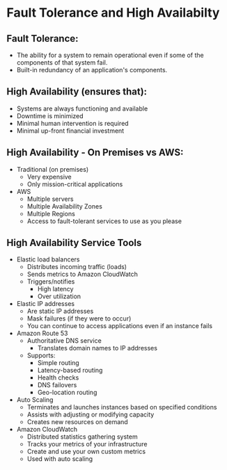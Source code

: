 # Fault Tolerance and High Availabilty

## Fault Tolerance:
* The ability for a system to remain operational even if some of the
  components of that system fail.
* Built-in redundancy of an application's components.

## High Availability (ensures that):
* Systems are always functioning and available
* Downtime is minimized
* Minimal human intervention is required
* Minimal up-front financial investment

## High Availability - On Premises vs AWS:
* Traditional (on premises)
  * Very expensive
  * Only mission-critical applications
* AWS
  * Multiple servers
  * Multiple Availability Zones
  * Multiple Regions
  * Access to fault-tolerant services to use as you please

## High Availability Service Tools
* Elastic load balancers
  * Distributes incoming traffic (loads)
  * Sends metrics to Amazon CloudWatch
  * Triggers/notifies
    * High latency
    * Over utilization
* Elastic IP addresses
  * Are static IP addresses
  * Mask failures (if they were to occur)
  * You can continue to access applications even if an instance fails
* Amazon Route 53
  * Authoritative DNS service
    * Translates domain names to IP addresses
  * Supports:
    * Simple routing
    * Latency-based routing
    * Health checks
    * DNS failovers
    * Geo-location routing
* Auto Scaling
  * Terminates and launches instances based on specified conditions
  * Assists with adjusting or modifying capacity
  * Creates new resources on demand
* Amazon CloudWatch
  * Distributed statistics gathering system
  * Tracks your metrics of your infrastructure
  * Create and use your own custom metrics
  * Used with auto scaling

